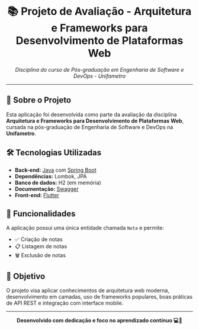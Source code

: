 <h1 align="center">📚 Projeto de Avaliação - Arquitetura e Frameworks para Desenvolvimento de Plataformas Web</h1>

<p align="center">
  <em>Disciplina do curso de Pós-graduação em Engenharia de Software e DevOps - Unifametro</em>
</p>

<hr>

<h2>🧠 Sobre o Projeto</h2>

<p>
  Esta aplicação foi desenvolvida como parte da avaliação da disciplina <strong>Arquitetura e Frameworks para Desenvolvimento de Plataformas Web</strong>, cursada na pós-graduação de Engenharia de Software e DevOps na <strong>Unifametro</strong>.
</p>

<h2>🛠️ Tecnologias Utilizadas</h2>

<ul>
  <li><strong>Back-end:</strong> 
    <a href="https://www.java.com/pt-BR" target="_blank">Java</a> com 
    <a href="https://spring.io/projects/spring-boot" target="_blank">Spring Boot</a>
  </li>
  <li><strong>Dependências:</strong> Lombok, JPA</li>
  <li><strong>Banco de dados:</strong> H2 (em memória)</li>
  <li><strong>Documentação:</strong> <a href="https://swagger.io/" target="_blank">Swagger</a></li>
  <li><strong>Front-end:</strong> <a href="https://flutter.dev/" target="_blank">Flutter</a></li>
</ul>

<h2>📄 Funcionalidades</h2>

<p>
  A aplicação possui uma única entidade chamada <code>Nota</code> e permite:
</p>

<ul>
  <li>✅ Criação de notas</li>
  <li>📋 Listagem de notas</li>
  <li>🗑️ Exclusão de notas</li>
</ul>

<h2>🚀 Objetivo</h2>

<p>
  O projeto visa aplicar conhecimentos de arquitetura web moderna, desenvolvimento em camadas, uso de frameworks populares, boas práticas de API REST e integração com interface mobile.
</p>

---

<p align="center">
  <strong>Desenvolvido com dedicação e foco no aprendizado contínuo 💻📱</strong>
</p>
